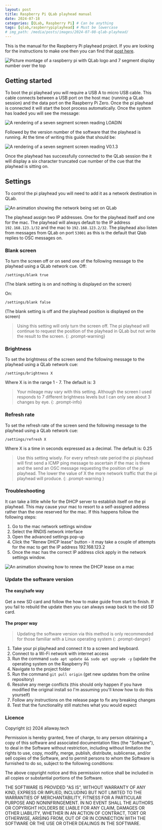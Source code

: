 ```yaml
---
layout: post
title: Raspberry Pi QLab playhead manual
date: 2024-07-18
categories: [QLab, Raspberry Pi] # Can be anything
tags: [qlab,raspberrypiplayhead] # Must be lowercase
# img_path: /media/posts/images/2024-07-08-qlab-playhead/
---
```


This is the manual for the Raspberry Pi playhead project. If you are looking for the instructions to make one then you can find that [post here](/posts/qlab-playhead/).

![Picture montage of a raspberry pi with QLab logo and 7 segment display number over the top](/media/posts/images/2024-07-08-qlab-playhead/splash-image.png)

## Getting started
To boot the pi playhead you will require a USB A to micro USB cable. This cable connects between a USB port on the host mac (running a QLab session) and the data port on the Raspberry Pi Zero. Once the pi playhead is connected it will start the boot process automatically. Once the system has loaded you will see the message:

![A rendering of a seven segment screen reading LOADIN](/media/posts/images/2024-07-08-qlab-playhead/loadin.png)

Followed by the version number of the software that the playhead is running. At the time of writing this guide that should be:

![A rendering of a seven segment screen reading V0.1.3](/media/posts/images/2024-07-08-qlab-playhead/v0.1.3.png)

Once the playhead has successfully connected to the QLab session the it will display a six character truncated cue number of the cue that the playhead is sitting on.

## Settings

To control the pi playhead you will need to add it as a network destination in QLab.

![An animation showing the network being set on QLab](/media/posts/images/2024-07-08-qlab-playhead/qlab-network.gif)

The playhead assign two IP addresses. One for the playhead itself and one for the mac. The playhead will always default to the IP address `192.168.123.1/32` and the mac to `192.168.123.2/32`. The playhead also listen from messages from QLab on port `53001` as this is the default that Qlab replies to OSC messages on.

### Blank screen
To turn the screen off or on send one of the following message to the playhead using a QLab network cue.
Off:
```OSC
/settings/blank true
```
(The blank setting is on and nothing is displayed on the screen)

On:
```OSC
/settings/blank false
```
(The blank setting is off and the playhead position is displayed on the screen)
 > Using this setting will only turn the screen off. The pi playhead will continue to request the position of the playhead in QLab but not write the result to the screen.
 {: .prompt-warning}

### Brightness
To set the brightness of the screen send the following message to the playhead using a QLab network cue:
```OSC
/settings/brightness X
```
Where X is in the range 1 - 7.
The default is: 3

> Your mileage may vary with this setting. Although the screen I used responds to 7 different brightness levels but I can only see about 3 changes by eye.
{: .prompt-info}

### Refresh rate
To set the refresh rate of the screen send the following message to the playhead using a QLab network cue:
```OSC
/settings/refresh X
```
Where X is a time in seconds expressed as a decimal. 
The default is: 0.25
 > Use this setting wisely. For every refresh rate period the pi playhead will first send a ICMP ping message to ascertain if the mac is there and the send an OSC message requesting the position of the pi playhead. The lower the value of X the more network traffic that the pi playhead will produce.
 {: .prompt-warning }
 
### Troubleshooting
It can take a little while for the DHCP server to establish itself on the pi playhead. This may cause your mac to resort to a self-assigned address rather than the one reserved for the mac. If this happens follow the following steps:
  1. Go to the mac network settings window
  2. Select the RNDIS network interface
  3. Open the advanced settings pop-up
  4. Click the "Renew DHCP lease" button - it may take a couple of attempts for the mac to get the IP address 192.168.123.2
  5. Once the mac has the correct IP address click apply in the network settings window.
  
![An animation showing how to renew the DHCP lease on a mac](/media/posts/images/2024-07-08-qlab-playhead/mac-network.gif)
 
### Update the software version

#### The easy/safe way
Get a new SD card and follow the how to make guide from start to finish. If you fail to rebuild the update then you can always swap back to the old SD card.

#### The proper way
  > Updating the software version via this method is only recommended for those familiar with a Linux operating system
  {: .prompt-danger}
  1. Take your pi playhead and connect it to a screen and keyboard.
  2. Connect to a Wi-Fi network with internet access
  3. Run the command `sudo apt update && sudo apt upgrade -y` (update the operating system on the Raspberry Pi)
  4. Navigate to the project folder
  5. Run the command `git pull origin` (get new updates from the online repository)
  6. Resolve any merge conflicts (this should only happen if you have modified the original install so I'm assuming you'll know how to do this yourself)
  7. Follow any instructions on the release page to fix any breaking changes
  8. Test that the functionality still matches what you would expect
  
### Licence
Copyright (c) 2024 allaway.tech

Permission is hereby granted, free of charge, to any person obtaining a copy
of this software and associated documentation files (the "Software"), to deal
in the Software without restriction, including without limitation the rights
to use, copy, modify, merge, publish, distribute, sublicense, and/or sell
copies of the Software, and to permit persons to whom the Software is
furnished to do so, subject to the following conditions:

The above copyright notice and this permission notice shall be included in all
copies or substantial portions of the Software.

THE SOFTWARE IS PROVIDED "AS IS", WITHOUT WARRANTY OF ANY KIND, EXPRESS OR
IMPLIED, INCLUDING BUT NOT LIMITED TO THE WARRANTIES OF MERCHANTABILITY,
FITNESS FOR A PARTICULAR PURPOSE AND NONINFRINGEMENT. IN NO EVENT SHALL THE
AUTHORS OR COPYRIGHT HOLDERS BE LIABLE FOR ANY CLAIM, DAMAGES OR OTHER
LIABILITY, WHETHER IN AN ACTION OF CONTRACT, TORT OR OTHERWISE, ARISING FROM,
OUT OF OR IN CONNECTION WITH THE SOFTWARE OR THE USE OR OTHER DEALINGS IN THE
SOFTWARE.
